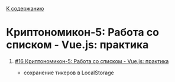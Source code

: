 [К содержанию](../readme.md#введение-в-web-разработку)

# Криптономикон-5: Работа со списком - Vue.js: практика

<!-- 31 мин -->

1. [#16 Криптономикон-5: Работа со списком - Vue.js: практика](https://www.youtube.com/watch?v=BNDo6MVbPn4)

    * сохранение тикеров в LocalStorage

